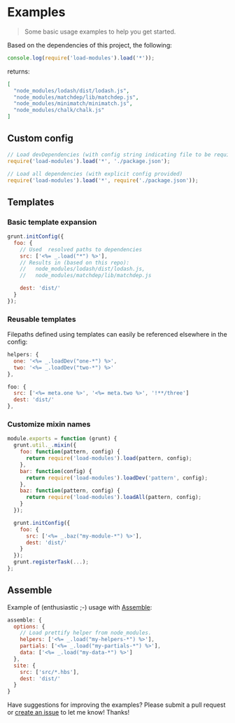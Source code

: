 # Examples

> Some basic usage examples to help you get started.

Based on the dependencies of this project, the following:

```js
console.log(require('load-modules').load('*'));
```
returns:

```json
[
  "node_modules/lodash/dist/lodash.js",
  "node_modules/matchdep/lib/matchdep.js",
  "node_modules/minimatch/minimatch.js",
  "node_modules/chalk/chalk.js"
]
```


## Custom config

```js
// Load devDependencies (with config string indicating file to be required)
require('load-modules').load('*', './package.json');

// Load all dependencies (with explicit config provided)
require('load-modules').load('*', require('./package.json'));
```



## Templates
### Basic template expansion

```js
grunt.initConfig({
  foo: {
    // Used  resolved paths to dependencies
    src: ['<%= _.load("*") %>'],
    // Results in (based on this repo):
    //   node_modules/lodash/dist/lodash.js,
    //   node_modules/matchdep/lib/matchdep.js

    dest: 'dist/'
  }
});
```


### Reusable templates
Filepaths defined using templates can easily be referenced elsewhere in the config:

```js
helpers: {
  one: '<%= _.loadDev("one-*") %>',
  two: '<%= _.loadDev("two-*") %>'
},

foo: {
  src: ['<%= meta.one %>', '<%= meta.two %>', '!**/three']
  dest: 'dist/'
},
```


### Customize mixin names

```js
module.exports = function (grunt) {
  grunt.util._.mixin({
    foo: function(pattern, config) {
      return require('load-modules').load(pattern, config);
    },
    bar: function(config) {
      return require('load-modules').loadDev('pattern', config);
    },
    baz: function(pattern, config) {
      return require('load-modules').loadAll(pattern, config);
    }
  });

  grunt.initConfig({
    foo: {
      src: ['<%= _.baz("my-module-*") %>'],
      dest: 'dist/'
    }
  });
  grunt.registerTask(...);
};
```


## Assemble

Example of (enthusiastic ;-) usage with [Assemble](http://assemble.io):

```js
assemble: {
  options: {
    // Load prettify helper from node_modules.
    helpers: ['<%= _.load("my-helpers-*") %>'],
    partials: ['<%= _.load("my-partials-*") %>'],
    data: ['<%= _.load("my-data-*") %>']
  },
  site: {
    src: ['src/*.hbs'],
    dest: 'dist/'
  }
}
```

Have suggestions for improving the examples? Please submit a pull request or [create an issue](/jonschlinkert/load-modules/issues) to let me know! Thanks!